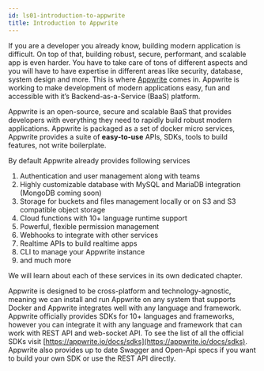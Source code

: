 ```yaml
---
id: ls01-introduction-to-appwrite
title: Introduction to Appwrite
---
```


If you are a developer you already know, building modern application is difficult. On top of that, building robust, secure, performant, and scalable app is even harder. You have to take care of tons of different aspects and you will have to have expertise in different areas like security, database, system design and more. This is where [Appwrite](https://appwrite.io) comes in. Appwrite is working to make development of modern applications easy, fun and accessible with it’s Backend-as-a-Service (BaaS) platform.

Appwrite is an open-source, secure and scalable BaaS that provides developers with everything they need to rapidly build robust modern applications. Appwrite is packaged as a set of docker micro services, Appwrite provides a suite of **easy-to-use** APIs, SDKs, tools to build features, not write boilerplate.

By default Appwrite already provides following services

1. Authentication and user management along with teams
2. Highly customizable database with MySQL and MariaDB integration (MongoDB coming soon)
3. Storage for buckets and files management locally or on S3 and S3 compatible object storage
4. Cloud functions with 10+ language runtime support
5. Powerful, flexible permission management
6. Webhooks to integrate with other services
7. Realtime APIs to build realtime apps
8. CLI to manage your Appwrite instance
9. and much more

We will learn about each of these services in its own dedicated chapter.

Appwrite is designed to be cross-platform and technology-agnostic, meaning we can install and run Appwrite on any system that supports Docker and Appwrite integrates well with any language and framework. Appwrite officially provides SDKs for 10+ languages and frameworks, however you can integrate it with any language and framework that can work with REST API and web-socket API. To see the list of all the official SDKs visit [https://appwrite.io/docs/sdks](https://appwrite.io/docs/sdks). Appwrite also provides up to date Swagger and Open-Api specs if you want to build your own SDK or use the REST API directly.
